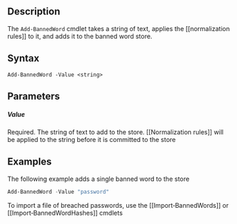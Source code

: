 ## Description
The ```Add-BannedWord``` cmdlet takes a string of text, applies the [[normalization rules]] to it, and adds it to the banned word store. 

## Syntax
```
Add-BannedWord -Value <string>
```
## Parameters
##### Value
Required. The string of text to add to the store. [[Normalization rules]] will be applied to the string before it is committed to the store 

## Examples
The following example adds a single banned word to the store
```powershell
Add-BannedWord -Value "password"
```

To import a file of breached passwords, use the [[Import‐BannedWords]] or [[Import‐BannedWordHashes]] cmdlets